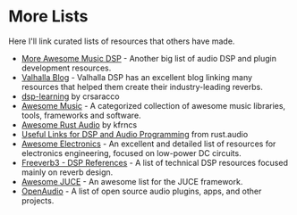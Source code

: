 # More Lists
Here I'll link curated lists of resources that others have made.

- [More Awesome Music DSP](https://github.com/olilarkin/awesome-musicdsp) - Another big list of audio DSP and plugin development resources.
- [Valhalla Blog](https://valhalladsp.com/blog/) - Valhalla DSP has an excellent blog linking many resources that helped them create their industry-leading reverbs.
- [dsp-learning](https://github.com/crsaracco/dsp-learning) by crsaracco
- [Awesome Music](https://github.com/noteflakes/awesome-music) - A categorized collection of awesome music libraries, tools, frameworks and software.
- [Awesome Rust Audio](https://github.com/kfrncs/awesome-rust-audio) by kfrncs
- [Useful Links for DSP and Audio Programming](https://rust.audio/articles/useful-resources/) from rust.audio
- [Awesome Electronics](https://github.com/kitspace/awesome-electronics) - An excellent and detailed list of resources for electronics engineering, focused on low-power DC circuits.
- [Freeverb3 - DSP References](https://freeverb3vst.osdn.jp/ref.shtml) - A list of technical DSP resources focused mainly on reverb design.
- [Awesome JUCE](https://github.com/sudara/awesome-juce) - An awesome list for the JUCE framework.
- [OpenAudio](https://github.com/webprofusion/OpenAudio) - A list of open source audio plugins, apps, and other projects.
